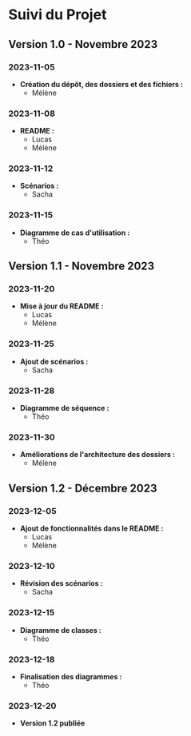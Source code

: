 # Suivi du Projet

## Version 1.0 - Novembre 2023

### 2023-11-05
- **Création du dépôt, des dossiers et des fichiers :**
  - Mélène

### 2023-11-08
- **README :**
  - Lucas
  - Mélène

### 2023-11-12
- **Scénarios :**
  - Sacha

### 2023-11-15
- **Diagramme de cas d'utilisation :**
  - Théo

## Version 1.1 - Novembre 2023

### 2023-11-20
- **Mise à jour du README :**
  - Lucas
  - Mélène

### 2023-11-25
- **Ajout de scénarios :**
  - Sacha

### 2023-11-28
- **Diagramme de séquence :**
  - Théo

### 2023-11-30
- **Améliorations de l'architecture des dossiers :**
  - Mélène

## Version 1.2 - Décembre 2023

### 2023-12-05
- **Ajout de fonctionnalités dans le README :**
  - Lucas
  - Mélène

### 2023-12-10
- **Révision des scénarios :**
  - Sacha

### 2023-12-15
- **Diagramme de classes :**
  - Théo

### 2023-12-18
- **Finalisation des diagrammes :**
  - Théo

### 2023-12-20
- **Version 1.2 publiée**
